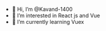 - 👋 Hi, I’m @Kavand-1400
- 👀 I’m interested in React js and Vue
- 🌱 I’m currently learning Vuex


<!---
Kavand-1400/Kavand-1400 is a ✨ special ✨ repository because its `README.md` (this file) appears on your GitHub profile.
You can click the Preview link to take a look at your changes.
--->
